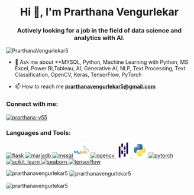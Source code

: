 <h1 align="center">Hi 👋, I'm Prarthana Vengurlekar</h1>
<h3 align="center">Actively looking for a job in the field of data science and analytics with AI.</h3>

<p align="left"> <img src="https://cdn.geekwire.com/wp-content/uploads/2023/09/creator5-630x308.jpeg" alt="PrarthanaVengurlekar5" /> </p>

- 💬 Ask me about **MYSQL, Python, Machine Learning with Python, MS Excel, Power BI,Tableau, AI, Generative AI, NLP, Text Processing, Text Classification, OpenCV, Keras, TensorFlow, PyTorch

- 📫 How to reach me **prarthanavengurlekar5@gmail.com**

<h3 align="left">Connect with me:</h3>
<p align="left">
<a href="https://linkedin.com/in/prarthana-v55" target="blank"><img align="center" src="https://raw.githubusercontent.com/rahuldkjain/github-profile-readme-generator/master/src/images/icons/Social/linked-in-alt.svg" alt="prarthana-v55" height="30" width="40" /></a>
</p>

<h3 align="left">Languages and Tools:</h3>
<p align="left"> <a href="https://flask.palletsprojects.com/" target="_blank" rel="noreferrer"> <img src="https://www.vectorlogo.zone/logos/pocoo_flask/pocoo_flask-icon.svg" alt="flask" width="40" height="40"/> </a> <a href="https://mariadb.org/" target="_blank" rel="noreferrer"> <img src="https://www.vectorlogo.zone/logos/mariadb/mariadb-icon.svg" alt="mariadb" width="40" height="40"/> </a> <a href="https://www.microsoft.com/en-us/sql-server" target="_blank" rel="noreferrer"> <img src="https://www.svgrepo.com/show/303229/microsoft-sql-server-logo.svg" alt="mssql" width="40" height="40"/> </a> <a href="https://www.mysql.com/" target="_blank" rel="noreferrer"> <img src="https://raw.githubusercontent.com/devicons/devicon/master/icons/mysql/mysql-original-wordmark.svg" alt="mysql" width="40" height="40"/> </a> <a href="https://opencv.org/" target="_blank" rel="noreferrer"> <img src="https://www.vectorlogo.zone/logos/opencv/opencv-icon.svg" alt="opencv" width="40" height="40"/> </a> <a href="https://pandas.pydata.org/" target="_blank" rel="noreferrer"> <img src="https://raw.githubusercontent.com/devicons/devicon/2ae2a900d2f041da66e950e4d48052658d850630/icons/pandas/pandas-original.svg" alt="pandas" width="40" height="40"/> </a> <a href="https://www.python.org" target="_blank" rel="noreferrer"> <img src="https://raw.githubusercontent.com/devicons/devicon/master/icons/python/python-original.svg" alt="python" width="40" height="40"/> </a> <a href="https://pytorch.org/" target="_blank" rel="noreferrer"> <img src="https://www.vectorlogo.zone/logos/pytorch/pytorch-icon.svg" alt="pytorch" width="40" height="40"/> </a> <a href="https://scikit-learn.org/" target="_blank" rel="noreferrer"> <img src="https://upload.wikimedia.org/wikipedia/commons/0/05/Scikit_learn_logo_small.svg" alt="scikit_learn" width="40" height="40"/> </a> <a href="https://seaborn.pydata.org/" target="_blank" rel="noreferrer"> <img src="https://seaborn.pydata.org/_images/logo-mark-lightbg.svg" alt="seaborn" width="40" height="40"/> </a> <a href="https://www.tensorflow.org" target="_blank" rel="noreferrer"> <img src="https://www.vectorlogo.zone/logos/tensorflow/tensorflow-icon.svg" alt="tensorflow" width="40" height="40"/> </a> </p>

<p><img align="left" src="https://github-readme-stats.vercel.app/api/top-langs?username=prarthanavengurlekar5&show_icons=true&locale=en&layout=compact" alt="prarthanavengurlekar5" /></p>

<p>&nbsp;<img align="center" src="https://github-readme-stats.vercel.app/api?username=prarthanavengurlekar5&show_icons=true&locale=en" alt="prarthanavengurlekar5" /></p>

<p><img align="center" src="https://github-readme-streak-stats.herokuapp.com/?user=prarthanavengurlekar5&" alt="prarthanavengurlekar5" /></p>
